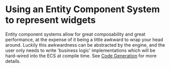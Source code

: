 # Using an Entity Component System to represent widgets

Entity component systems allow for great composability and great performance,
at the expense of it being a little awkward to wrap your head around. Luckily
this awkwardness can be abstracted by the engine, and the user only needs to
write 'business logic' implementations which will be hard-wired into the ECS at
compile time. See [Code Generation](code_generation.md) for more details.

